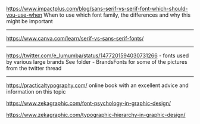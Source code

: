 
https://www.impactplus.com/blog/sans-serif-vs-serif-font-which-should-you-use-when
When to use which font family, the differences and why this might be important

---
https://www.canva.com/learn/serif-vs-sans-serif-fonts/

---
https://twitter.com/e_lumumba/status/1477201594030731266 - fonts used by various large brands
See folder - BrandsFonts for some of the pictures from the twitter thread

---
https://practicaltypography.com/
online book with an excellent advice and information on this topic

https://www.zekagraphic.com/font-psychology-in-graphic-design/

https://www.zekagraphic.com/typographic-hierarchy-in-graphic-design/
